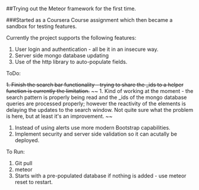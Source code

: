 ##Trying out the Meteor framework for the first time. 

###Started as a Coursera Course assignment which then became a sandbox for testing features.

Currently the project supports the following features:

1. User login and authentication - all be it in an insecure way.
2. Server side mongo database updating 
3. Use of the http library to auto-populate fields. 


ToDo:

~~1. Finish the search bar functionality - trying to share the _ids to a helper function is currently the limitation.~~
~~  1. Kind of working at the moment - the search pattern is properly being read and the _ids of the mongo database queries are processed properly; however the reactivity of the elements is delaying the updates to the search window.  Not quite sure what the problem is here, but at least it's an improvement. ~~
1. Instead of using alerts use more modern Bootstrap capabilities.
1. Implement security and server side validation so it can acutally be deployed. 

To Run:

1. Git pull
2. meteor 
3. Starts with a pre-populated database if nothing is added - use meteor reset to restart. 




